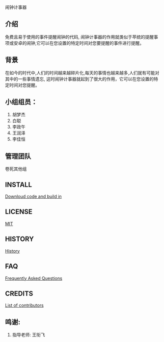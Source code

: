 闹钟计事器  

## 介绍  

免费且易于使用的事件提醒闹钟的代码, 闹钟计事器的作用就类似于苹统的提醒事项或安卓的闹钟,它可以在您设置的特定时间对您要提醒的事件进行提醒。    


## 背景  
  
在如今的时代中,人们的时间越来越碎片化,每天的事情也越来越多,人们就有可能对其中的一些事情遗忘, 这时闹钟计事器就起到了很大的作用，它可以在您设置的特定时间对您提醒。  

##  小组组员： 

1. 胡梦杰   
2. 白聪  
3. 李政午  
4. 王润泽  
5. 李佳恒   

## 管理团队  
卷死其他组  

## INSTALL 
[Downloud code and build in](https://github.com/Bistu-OSSDT-2022/12-wxf-hmj/tree/main)  

## LICENSE  
[MIT](https://github.com/Bistu-OSSDT-2022/12-wxf-hmj/blob/main/LICENSE)  

## HISTORY
[History](https://github.com/Bistu-OSSDT-2022/12-wxf-hmj/commits/main)  

## FAQ
[Frequently Asked Questions](https://github.com/Bistu-OSSDT-2022/12-wxf-hmj/issues)  

## CREDITS  
[List of contributors](https://github.com/Bistu-OSSDT-2022/12-wxf-hmj/graphs/contributors)  

## 鸣谢:  
1. 指导老师: 王衔飞  

